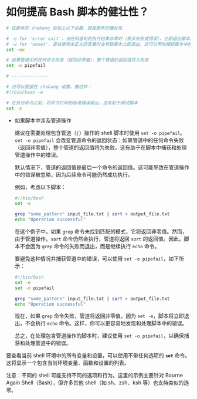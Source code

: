 # 如何提高 Bash 脚本的健壮性？

```bash
# 在脚本的 shebang 后加上以下设置，提高脚本的健壮性

# -e for 'error exit'，当任何语句的执行结果非零时（表示失败或错误），立即退出脚本。这有助于防止错误累积或在出现问题时继续执行，从而避免可能导致更复杂问题的脚本行为
# -u for 'unset'，尝试使用未定义的变量时会导致脚本立即退出。这可以帮助捕捉脚本中的变量名拼写错误或在使用变量之前未进行初始化的错误
set -eu

# 如果管道中的任何命令失败（返回非零值），整个管道的返回值将为失败
set -o pipefail

# --------------

# 也可以直接在 shebang 设置，像这样：
#!/bin/bash -e

# 在执行命令之前，将命令打印到标准错误输出。这有助于调试脚本
set -x
```

- 如果脚本中涉及管道操作
    
    建议在需要处理包含管道（`|`）操作的 shell 脚本时使用 `set -o pipefail`。`set -o pipefail` 会改变管道命令的返回状态：如果管道中的任何命令失败（返回非零值），整个管道的返回值将为失败。这有助于在脚本中捕获和处理管道操作中的错误。
    
    默认情况下，管道的返回值是最后一个命令的返回值。这可能导致在管道操作中的错误被忽略，因为后续命令可能仍然成功执行。
    
    例如，考虑以下脚本：
    
    ```bash
    #!/bin/bash
    set -e
    
    grep "some_pattern" input_file.txt | sort > output_file.txt
    echo "Operation successful"
    ```
    
    在这个例子中，如果 `grep` 命令未找到匹配的模式，它将返回非零值。然而，由于管道操作，`sort` 命令仍然会执行，管道将返回 `sort` 的返回值。因此，脚本不会因为 `grep` 命令的失败而退出，而是继续执行 `echo` 命令。
    
    要避免这种情况并捕获管道中的错误，可以使用 `set -o pipefail`，如下所示：
    
    ```bash
    #!/bin/bash
    set -e
    set -o pipefail
    
    grep "some_pattern" input_file.txt | sort > output_file.txt
    echo "Operation successful"
    ```
    
    现在，如果 `grep` 命令失败，管道将返回非零值，因为 `set -e`，脚本将立即退出，不会执行 `echo` 命令。这样，你可以更容易地发现和处理脚本中的错误。
    
    总之，在处理包含管道操作的脚本时，建议使用 `set -o pipefail`，以确保捕获和处理管道中的错误。
    

要查看当前 shell 环境中的所有变量和设置，可以使用不带任何选项的 **`set`** 命令。这将显示一个包含当前环境变量、函数和设置的列表。

注意：不同的 shell 可能支持不同的选项和行为。这里的示例主要针对 Bourne Again Shell（Bash），但许多其他 shell（如 sh、zsh、ksh 等）也支持类似的选项。
